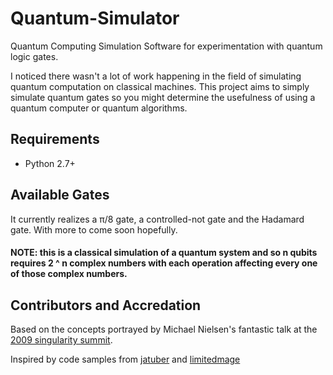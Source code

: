 # Quantum-Simulator
Quantum Computing Simulation Software for experimentation with quantum logic gates.

I noticed there wasn't a lot of work happening in the field of simulating quantum computation on classical machines.
This project aims to simply simulate quantum gates so you might determine the usefulness of using a quantum computer or quantum algorithms.


## Requirements
- Python 2.7+



## Available Gates
It currently realizes a π/8 gate, a controlled-not gate and the Hadamard gate. With more to come soon hopefully.




#### NOTE: this is a classical simulation of a quantum system and so n qubits requires 2 ^ n complex numbers with each operation affecting every one of those complex numbers.


## Contributors and Accredation

Based on the concepts portrayed by Michael Nielsen's fantastic talk at the [2009 singularity summit](https://www.youtube.com/watch?v=vykoKInjuPY).

Inspired by code samples from [jatuber](https://github.com/jtauber/quantumpy) and [limitedmage](https://gist.github.com/limitedmage/945473)
